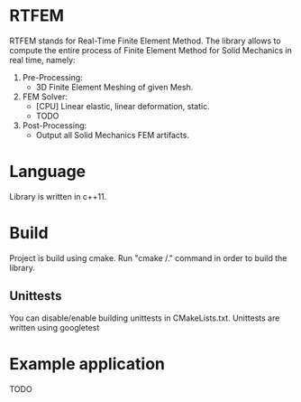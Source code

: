 # RTFEM
RTFEM stands for Real-Time Finite Element Method.
The library allows to compute the entire process of Finite Element Method for Solid Mechanics in real time, namely:
 1. Pre-Processing:
    * 3D Finite Element Meshing of given Mesh.
 1. FEM Solver:
    * [CPU] Linear elastic, linear deformation, static.
    * TODO
 1. Post-Processing:
    * Output all Solid Mechanics FEM artifacts.

# Language
Library is written in c++11.

# Build
Project is build using cmake.
Run "cmake /." command in order to build the library.

## Unittests 
You can disable/enable building unittests in CMakeLists.txt.
Unittests are written using googletest

# Example application
TODO